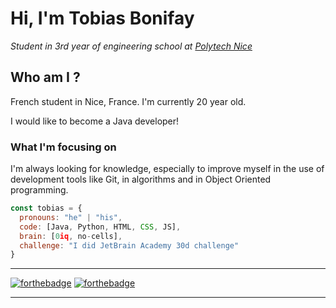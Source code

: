 # Hi, I'm Tobias Bonifay
_Student in 3rd year of engineering school at <a href="https://polytech.univ-cotedazur.fr">Polytech Nice</a>_


## Who am I ? 

<p>French student in Nice, France. I'm currently 20 year old.</p>
<p>I would like to become a Java developer! </p>


### What I'm focusing on 

<p>I'm always looking for knowledge, especially to improve myself in the use of development tools like Git, in algorithms and in Object Oriented programming.</p>

```javascript
const tobias = {
  pronouns: "he" | "his",
  code: [Java, Python, HTML, CSS, JS],
  brain: [0iq, no-cells],
  challenge: "I did JetBrain Academy 30d challenge"
}
```

---

[![forthebadge](http://forthebadge.com/images/badges/built-with-love.svg)](http://forthebadge.com)  [![forthebadge](http://forthebadge.com/images/badges/powered-by-coffee.svg)](http://forthebadge.com)

---
